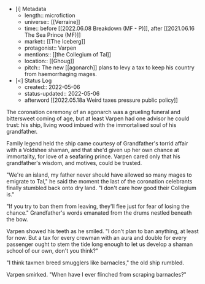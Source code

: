 
- [i] Metadata
	- length:: microfiction
	- universe:: [[Verraine]]
	- time:: before [[2022.06.08 Breakdown (MF - P)]], after [[2021.06.16 The Sea Prince (MF)]]
	- market:: [[The Iceberg]]
	- protagonist:: Varpen
	- mentions:: [[the Collegium of Tal]]
	- location:: [[Ghoug]]
	- pitch:: The new [[agonarch]] plans to levy a tax to keep his country from haemorrhaging mages. 
- [<]  Status Log
	- created:: 2022-05-06
	- status-updated:: 2022-05-06 
	* afterword [[2022.05.18a Weird taxes pressure public policy]]

The coronation ceremony of an agonarch was a grueling funeral and bittersweet coming of age, but at least Varpen had one advisor he could trust: his ship, living wood imbued with the immortalised soul of his grandfather.

Family legend held the ship came courtesy of Grandfather's torrid affair with a Voldshee shaman, and that she'd given up her own chance at immortality, for love of a seafaring prince. Varpen cared only that his grandfather's wisdom, and motives, could be trusted. 

"We're an island, my father never should have allowed so many mages to emigrate to Tal," he said the moment the last of the coronation celebrants finally stumbled back onto dry land. "I don't care how good their Collegium is." 

"If you try to ban them from leaving, they'll flee just for fear of losing the chance." Grandfather's words emanated from the drums nestled beneath the bow. 

Varpen showed his teeth as he smiled. "I don't plan to ban anything, at least for now. But a tax for every crewman with an aura and double for every passenger ought to stem the tide long enough to let us develop a shaman school of our own, don't you think?" 

"I think taxmen breed smugglers like barnacles," the old ship rumbled. 

Varpen smirked. "When have I ever flinched from scraping barnacles?" 